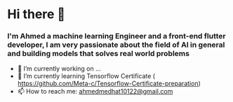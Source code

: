 # Hi there 👋

### I'm Ahmed a machine learning Engineer and a front-end flutter developer, I am very passionate about the field of AI in general and building models that solves real world problems 
<!--
**Meta-c/Meta-c** is a ✨ _special_ ✨ repository because its `README.md` (this file) appears on your GitHub profile.

Here are some ideas to get you started:
-->
- 🔭 I’m currently working on ...
- 🌱 I’m currently learning Tensorflow Certificate ( https://github.com/Meta-c/Tensorflow-Certificate-preparation)
- 📫 How to reach me: ahmedmedhat10122@gmail.com


